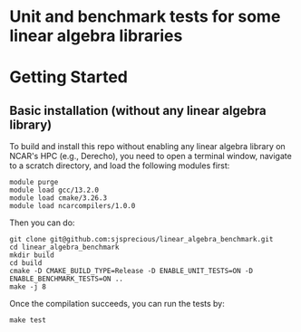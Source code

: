 Unit and benchmark tests for some linear algebra libraries
==========================

# Getting Started

## Basic installation (without any linear algebra library)
To build and install this repo without enabling any linear algebra library on NCAR's HPC (e.g., Derecho), you need to open a terminal window, navigate to a scratch directory, and load the following modules first:

```
module purge
module load gcc/13.2.0
module load cmake/3.26.3
module load ncarcompilers/1.0.0
```

Then you can do:

```
git clone git@github.com:sjsprecious/linear_algebra_benchmark.git
cd linear_algebra_benchmark 
mkdir build
cd build
cmake -D CMAKE_BUILD_TYPE=Release -D ENABLE_UNIT_TESTS=ON -D ENABLE_BENCHMARK_TESTS=ON .. 
make -j 8
```

Once the compilation succeeds, you can run the tests by:

```
make test
```